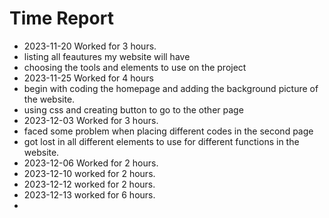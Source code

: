 # Time Report

- 2023-11-20  Worked for 3 hours.
- listing all feautures my website will have
- choosing the tools and elements to use on the project
- 2023-11-25  Worked for 4 hours
- begin with coding the homepage and adding the background picture of the website.
- using css and creating button to go to the other page
- 2023-12-03  Worked for 3 hours.
- faced some problem when placing different codes in the second page 
- got lost in all different elements to use for different functions in the website.
- 2023-12-06  Worked for 2 hours.
- 2023-12-10  worked for 2 hours.
- 2023-12-12  worked for 2 hours.
- 2023-12-13  worked for 6 hours.
- 

